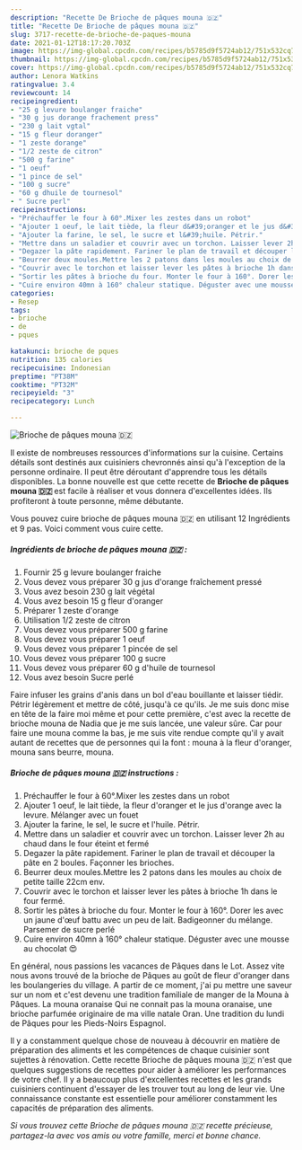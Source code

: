 ```yaml
---
description: "Recette De Brioche de pâques mouna 🇩🇿"
title: "Recette De Brioche de pâques mouna 🇩🇿"
slug: 3717-recette-de-brioche-de-paques-mouna
date: 2021-01-12T18:17:20.703Z
image: https://img-global.cpcdn.com/recipes/b5785d9f5724ab12/751x532cq70/brioche-de-paques-mouna-🇩🇿-photo-principale-de-la-recette.jpg
thumbnail: https://img-global.cpcdn.com/recipes/b5785d9f5724ab12/751x532cq70/brioche-de-paques-mouna-🇩🇿-photo-principale-de-la-recette.jpg
cover: https://img-global.cpcdn.com/recipes/b5785d9f5724ab12/751x532cq70/brioche-de-paques-mouna-🇩🇿-photo-principale-de-la-recette.jpg
author: Lenora Watkins
ratingvalue: 3.4
reviewcount: 14
recipeingredient:
- "25 g levure boulanger fraiche"
- "30 g jus dorange frachement press"
- "230 g lait vgtal"
- "15 g fleur doranger"
- "1 zeste dorange"
- "1/2 zeste de citron"
- "500 g farine"
- "1 oeuf"
- "1 pince de sel"
- "100 g sucre"
- "60 g dhuile de tournesol"
- " Sucre perl"
recipeinstructions:
- "Préchauffer le four à 60°.Mixer les zestes dans un robot"
- "Ajouter 1 oeuf, le lait tiède, la fleur d&#39;oranger et le jus d&#39;orange avec la levure. Mélanger avec un fouet"
- "Ajouter la farine, le sel, le sucre et l&#39;huile. Pétrir."
- "Mettre dans un saladier et couvrir avec un torchon. Laisser lever 2h au chaud dans le four éteint et fermé"
- "Degazer la pâte rapidement. Fariner le plan de travail et découper la pâte en 2 boules. Façonner les brioches."
- "Beurrer deux moules.Mettre les 2 patons dans les moules au choix de petite taille 22cm env."
- "Couvrir avec le torchon et laisser lever les pâtes à brioche 1h dans le four fermé."
- "Sortir les pâtes à brioche du four. Monter le four à 160°. Dorer les avec un jaune d&#39;œuf battu avec un peu de lait. Badigeonner du mélange. Parsemer de sucre perlé"
- "Cuire environ 40mn à 160° chaleur statique. Déguster avec une mousse au chocolat 😍"
categories:
- Resep
tags:
- brioche
- de
- pques

katakunci: brioche de pques 
nutrition: 135 calories
recipecuisine: Indonesian
preptime: "PT38M"
cooktime: "PT32M"
recipeyield: "3"
recipecategory: Lunch

---
```



![Brioche de pâques mouna 🇩🇿](https://img-global.cpcdn.com/recipes/b5785d9f5724ab12/751x532cq70/brioche-de-paques-mouna-🇩🇿-photo-principale-de-la-recette.jpg)

Il existe de nombreuses ressources d'informations sur la cuisine. Certains détails sont destinés aux cuisiniers chevronnés ainsi qu'à l'exception de la personne ordinaire. Il peut être déroutant d'apprendre tous les détails disponibles. La bonne nouvelle est que cette recette de <strong> Brioche de pâques mouna 🇩🇿 </strong> est facile à réaliser et vous donnera d'excellentes idées. Ils profiteront à toute personne, même débutante.

<!--inarticleads1-->

Vous pouvez cuire brioche de pâques mouna 🇩🇿 en utilisant 12 Ingrédients et 9 pas. Voici comment vous cuire cette.

##### Ingrédients de brioche de pâques mouna 🇩🇿 :

1. Fournir 25 g levure boulanger fraiche
1. Vous devez vous préparer 30 g jus d&#39;orange fraîchement pressé
1. Vous avez besoin 230 g lait végétal
1. Vous avez besoin 15 g fleur d&#39;oranger
1. Préparer 1 zeste d&#39;orange
1. Utilisation 1/2 zeste de citron
1. Vous devez vous préparer 500 g farine
1. Vous devez vous préparer 1 oeuf
1. Vous devez vous préparer 1 pincée de sel
1. Vous devez vous préparer 100 g sucre
1. Vous devez vous préparer 60 g d&#39;huile de tournesol
1. Vous avez besoin  Sucre perlé


Faire infuser les grains d&#39;anis dans un bol d&#39;eau bouillante et laisser tiédir. Pétrir légèrement et mettre de côté, jusqu&#39;à ce qu&#39;ils. Je me suis donc mise en tête de la faire moi même et pour cette première, c&#39;est avec la recette de brioche mouna de Nadia que je me suis lancée, une valeur sûre. Car pour faire une mouna comme la bas, je me suis vite rendue compte qu&#39;il y avait autant de recettes que de personnes qui la font : mouna à la fleur d&#39;oranger, mouna sans beurre, mouna. 

<!--inarticleads2-->

##### Brioche de pâques mouna 🇩🇿 instructions :

1. Préchauffer le four à 60°.Mixer les zestes dans un robot
1. Ajouter 1 oeuf, le lait tiède, la fleur d&#39;oranger et le jus d&#39;orange avec la levure. Mélanger avec un fouet
1. Ajouter la farine, le sel, le sucre et l&#39;huile. Pétrir.
1. Mettre dans un saladier et couvrir avec un torchon. Laisser lever 2h au chaud dans le four éteint et fermé
1. Degazer la pâte rapidement. Fariner le plan de travail et découper la pâte en 2 boules. Façonner les brioches.
1. Beurrer deux moules.Mettre les 2 patons dans les moules au choix de petite taille 22cm env.
1. Couvrir avec le torchon et laisser lever les pâtes à brioche 1h dans le four fermé.
1. Sortir les pâtes à brioche du four. Monter le four à 160°. Dorer les avec un jaune d&#39;œuf battu avec un peu de lait. Badigeonner du mélange. Parsemer de sucre perlé
1. Cuire environ 40mn à 160° chaleur statique. Déguster avec une mousse au chocolat 😍


En général, nous passions les vacances de Pâques dans le Lot. Assez vite nous avons trouvé de la brioche de Pâques au goût de fleur d&#39;oranger dans les boulangeries du village. A partir de ce moment, j&#39;ai pu mettre une saveur sur un nom et c&#39;est devenu une tradition familiale de manger de la Mouna à Pâques. La mouna oranaise Qui ne connait pas la mouna oranaise, une brioche parfumée originaire de ma ville natale Oran. Une tradition du lundi de Pâques pour les Pieds-Noirs Espagnol. 

<!--inarticleads1-->

<p>
Il y a constamment quelque chose de nouveau à découvrir en matière de préparation des aliments et les compétences de chaque cuisinier sont sujettes à rénovation. Cette recette Brioche de pâques mouna 🇩🇿 n'est que quelques suggestions de recettes pour aider à améliorer les performances de votre chef. Il y a beaucoup plus d'excellentes recettes et les grands cuisiniers continuent d'essayer de les trouver tout au long de leur vie. Une connaissance constante est essentielle pour améliorer constamment les capacités de préparation des aliments.
</p>

<p>
<i>Si vous trouvez cette Brioche de pâques mouna 🇩🇿 recette précieuse, partagez-la avec vos amis ou votre famille, merci et bonne chance.</i>
</p>
